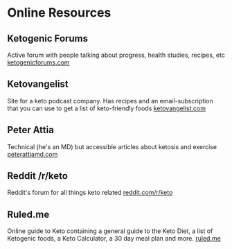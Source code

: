 # Online Resources

## Ketogenic Forums

Active forum with people talking about progress, health studies, recipes, etc
[ketogenicforums.com](https://www.ketogenicforums.com/)

## Ketovangelist

Site for a keto podcast company. Has recipes and an email-subscription that you can use to get a list of keto-friendly foods
[ketovangelist.com](https://www.ketovangelist.com/)

## Peter Attia

Technical (he's an MD) but accessible articles about ketosis and exercise
[peterattiamd.com](https://peterattiamd.com/category/ketosis/)

## Reddit /r/keto

Reddit's forum for all things keto related
[reddit.com/r/keto](https://www.reddit.com/r/keto)

## Ruled.me

Online guide to Keto containing a general guide to the Keto Diet, a list of Ketogenic foods, a Keto Calculator, a 30 day meal plan and more.
[ruled.me](https://www.ruled.me/)